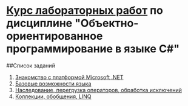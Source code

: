 # [Курс лабораторных работ](https://makshladki.github.io/CSharpOOP/dist/index.html "Курс лабораторных работ") по дисциплине "Объектно-ориентированное программирование в языке C#"


##Список заданий
1. [Знакомство с платформой Microsoft .NET](https://makshladki.github.io/CSharpOOP/dist/task/Introduction/Introduction.pdf "Знакомство с платформой Microsoft .NET")
2. [Базовые возможности языка](https://makshladki.github.io/CSharpOOP/dist/task/BasicFeature/BasicFeature.pdf "Базовые возможности языка")
3. [Наследование, перегрузка операторов, обработка исключений](https://makshladki.github.io/CSharpOOP/dist/task/Inheritance/Inheritance.pdf "Наследование, перегрузка операторов, обработка исключений")
3. [Коллекции, обобщения, LINQ](https://makshladki.github.io/CSharpOOP/dist/task/Generic/Generic.pdf "Коллекции, обобщения, LINQ")
